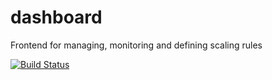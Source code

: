 # dashboard
Frontend for managing, monitoring and defining scaling rules

[![Build Status](https://travis-ci.org/msstack/dashboard.svg?branch=master)](https://travis-ci.com/msstack/dashboard)
